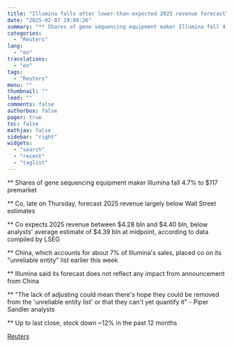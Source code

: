 ```yaml
---
title: "Illumina falls after lower-than-expected 2025 revenue forecast"
date: "2025-02-07 19:00:26"
summary: "** Shares of gene sequencing equipment maker Illumina fall 4.7% to $117 premarket ** Co, late on Thursday, forecast 2025 revenue largely below Wall Street estimates** Co expects 2025 revenue between $4.28 bln and $4.40 bln, below analysts' average estimate of $4.39 bln at midpoint, according to data compiled by..."
categories:
  - "Reuters"
lang:
  - "en"
translations:
  - "en"
tags:
  - "Reuters"
menu: ""
thumbnail: ""
lead: ""
comments: false
authorbox: false
pager: true
toc: false
mathjax: false
sidebar: "right"
widgets:
  - "search"
  - "recent"
  - "taglist"
---
```


\*\* Shares of gene sequencing equipment maker Illumina fall 4.7% to $117 premarket

\*\* Co, late on Thursday, forecast 2025 revenue largely below Wall Street estimates

\*\* Co expects 2025 revenue between $4.28 bln and $4.40 bln, below analysts' average estimate of $4.39 bln at midpoint, according to data compiled by LSEG

\*\* China, which accounts for about 7% of Illumina's sales, placed co on its "unreliable entity" list earlier this week

\*\* Illumina said its forecast does not reflect any impact from announcement from China

\*\* "The lack of adjusting could mean there's hope they could be removed from the 'unreliable entity list' or that they can't yet quantify it" - Piper Sandler analysts

\*\* Up to last close, stock down ~12% in the past 12 months

[Reuters](https://www.tradingview.com/news/reuters.com,2025:newsml_L4N3OY0XD:0-illumina-falls-after-lower-than-expected-2025-revenue-forecast/)
